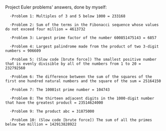 Project Euler problems' answers, done by myself:
  
      ·Problem 1: Multiples of 3 and 5 below 1000 = 233168
  
      ·Problem 2: Sum of the terms in the Fibonacci sequence whose values do not exceed four million = 4613732
      
      ·Problem 3: Largest prime factor of the number 600851475143 = 6857
      
      ·Problem 4: Largest palindrome made from the product of two 3-digit numbers = 906609
      
      ·Problem 5: (Slow code [brute force]) The smallest positive number that is evenly divisible by all of the numbers from 1 to 20 = 232792560
      
      ·Problem 6: The difference between the sum of the squares of the first one hundred natural numbers and the square of the sum = 25164150
      
      ·Problem 7: The 10001st prime number = 104743
      
      ·Problem 8: The thirteen adjacent digits in the 1000-digit number that have the greatest product = 23514624000
      
      ·Problem 9: The product abc = 31875000
      
      ·Problem 10: (Slow code [brute force]) The sum of all the primes below two million = 142913828922
